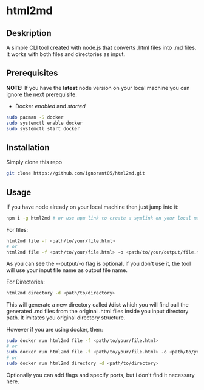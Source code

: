 # html2md

## Deskription

A simple CLI tool created with node.js that converts .html files into .md files. It works with both files and directories as input.

## Prerequisites

**NOTE:** If you have the **latest** node version on your local machine you can ignore the next prerequisite.

- Docker _enabled_ and _started_

```bash
sudo pacman -S docker
sudo systemctl enable docker
sudo systemctl start docker
```

## Installation

Simply clone this repo

```bash
git clone https://github.com/ignorant05/html2md.git
```

## Usage

If you have node already on your local machine then just jump into it:

```bash
npm i -g html2md # or use npm link to create a symlink on your local machine
```

For files:

```bash
html2md file -f <path/to/your/file.html>
# or
html2md file -f <path/to/your/file.html> -o <path/to/your/output/file.md>
```

As you can see the --output/-o flag is optional, if you don't use it, the tool will use your input file name as output file name.

For Directories:

```bash
html2md directory -d <path/to/directory>
```

This will generate a new directory called **/dist** which you will find oall the generated .md files from the original .html files inside you input directory path.
It imitates you original directory structure.

However if you are using docker, then:

```bash
sudo docker run html2md file -f <path/to/your/file.html>
# or
sudo docker run html2md file -f <path/to/your/file.html> -o <path/to/your/output/file.md>
# or
sudo docker run html2md directory -d <path/to/directory>
```

Optionally you can add flags and specify ports, but i don't find it necessary here.
